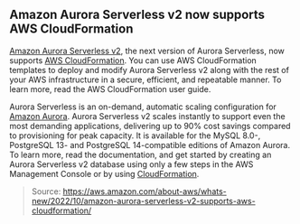 ## Amazon Aurora Serverless v2 now supports AWS CloudFormation

[Amazon Aurora Serverless v2](https://aws.amazon.com/rds/aurora/serverless/), the next version of Aurora Serverless, now supports [AWS CloudFormation](https://aws.amazon.com/cloudformation/). You can use AWS CloudFormation templates to deploy and modify Aurora Serverless v2 along with the rest of your AWS infrastructure in a secure, efficient, and repeatable manner. To learn more, read the AWS CloudFormation user guide.

Aurora Serverless is an on-demand, automatic scaling configuration for [Amazon Aurora](https://aws.amazon.com/rds/aurora/). Aurora Serverless v2 scales instantly to support even the most demanding applications, delivering up to 90% cost savings compared to provisioning for peak capacity. It is available for the MySQL 8.0-, PostgreSQL 13- and PostgreSQL 14-compatible editions of Amazon Aurora. To learn more, read the documentation, and get started by creating an Aurora Serverless v2 database using only a few steps in the AWS Management Console or by using [CloudFormation](https://docs.aws.amazon.com/AWSCloudFormation/latest/UserGuide/aws-resource-rds-dbcluster.html#aws-resource-rds-dbcluster--examples--Creating_an_Amazon_Aurora_Serverless_v2_DB_cluster). 

> Source: https://aws.amazon.com/about-aws/whats-new/2022/10/amazon-aurora-serverless-v2-supports-aws-cloudformation/